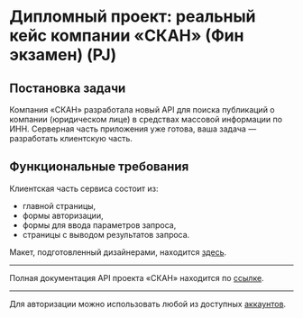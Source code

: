 # Дипломный проект: реальный кейс компании «СКАН» (Фин экзамен) (PJ)

## Постановка задачи

Компания «СКАН» разработала новый API для поиска публикаций о компании (юридическом лице) в средствах массовой информации по ИНН. Серверная часть приложения уже готова, ваша задача — разработать клиентскую часть.

## Функциональные требования

Клиентская часть сервиса состоит из:
* главной страницы,
* формы авторизации,
* формы для ввода параметров запроса,
* страницы с выводом результатов запроса.

Макет, подготовленный дизайнерами, находится [здесь](https://www.figma.com/design/u3MOjzYnTnirz712GrLbFv/%D0%9C%D0%B0%D0%BA%D0%B5%D1%82-%D0%A1%D0%9A%D0%90%D0%9D?node-id=7-40085&node-type=frame&t=UvA8JTUCb8loNtjJ-0).

---

Полная документация API проекта «СКАН» находится по [ссылке](https://gateway.scan-interfax.ru/swagger/index.html#/).

---

Для авторизации можно использовать любой из доступных [аккаунтов](https://docs.google.com/spreadsheets/d/16sXmrKf--J-5F7AMwMNCpRVZovQmTsvF_tcDoFm1en8/edit?gid=1906748092#gid=1906748092).